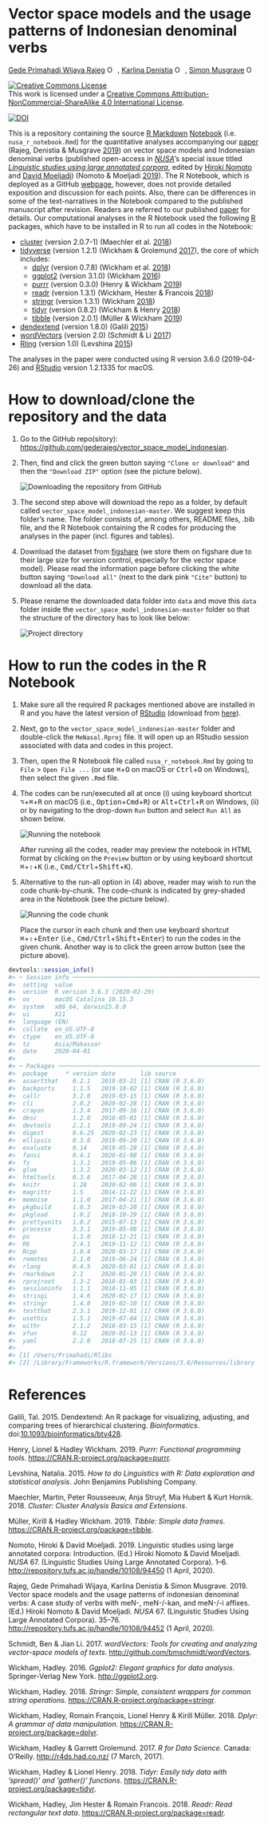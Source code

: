 Vector space models and the usage patterns of Indonesian denominal verbs
================
[Gede Primahadi Wijaya
Rajeg](https://figshare.com/authors/Gede_Primahadi_Wijaya_Rajeg/1234749)
<a itemprop="sameAs" content="https://orcid.org/0000-0002-2047-8621" href="https://orcid.org/0000-0002-2047-8621" target="orcid.widget" rel="noopener noreferrer" style="vertical-align:top;"><img src="https://orcid.org/sites/default/files/images/orcid_16x16.png" style="width:1em;margin-right:.5em;" alt="ORCID iD icon"></a>,
[Karlina Denistia](http://uni-tuebingen.academia.edu/karlinadenistia)
<a itemprop="sameAs" content="http://orcid.org/0000-0002-1060-3548" href="http://orcid.org/0000-0002-1060-3548" target="orcid.widget" rel="noopener noreferrer" style="vertical-align:top;"><img src="https://orcid.org/sites/default/files/images/orcid_16x16.png" style="width:1em;margin-right:.5em;" alt="ORCID iD icon"></a>,
[Simon Musgrave](http://profiles.arts.monash.edu.au/simon-musgrave/)
<a itemprop="sameAs" content="https://orcid.org/0000-0003-3237-9943" href="https://orcid.org/0000-0003-3237-9943" target="orcid.widget" rel="noopener noreferrer" style="vertical-align:top;"><img src="https://orcid.org/sites/default/files/images/orcid_16x16.png" style="width:1em;margin-right:.5em;" alt="ORCID iD icon"></a>

<!-- README.md is generated from README.Rmd. Please edit that file -->

<a rel="license" href="http://creativecommons.org/licenses/by-nc-sa/4.0/"><img alt="Creative Commons License" style="border-width:0" src="https://i.creativecommons.org/l/by-nc-sa/4.0/88x31.png" /></a><br />This
work is licensed under a
<a rel="license" href="http://creativecommons.org/licenses/by-nc-sa/4.0/">Creative
Commons Attribution-NonCommercial-ShareAlike 4.0 International
License</a>.

[![DOI](https://img.shields.io/badge/doi-10.6084/m9.figshare.9970205-blue.svg?style=flat&labelColor=whitesmoke&logo=data%3Aimage%2Fpng%3Bbase64%2CiVBORw0KGgoAAAANSUhEUgAAAB8AAAAfCAYAAAAfrhY5AAAJsklEQVR42qWXd1DTaRrHf%2BiB2Hdt5zhrAUKz4IKEYu9IGiGFFJJQ0gkJCAKiWFDWBRdFhCQUF3UVdeVcRQEBxUI3yY9iEnQHb3bdW1fPubnyz%2F11M7lvEHfOQee2ZOYzPyDv%2B3yf9%2Fk95YX4fx%2BltfUt08GcFEuPR4U9hDDZ%2FVngIlhb%2FSiI6InkTgLzgDcgfvtnovhH4BzoVlrbwr55QnhCtBW4QHXnFrZbPBaQoBh4%2FSYH2EnpBEtqcDMVzB93wA%2F8AFwa23XFGcc8CkT3mxz%2BfXWtq9T9IQlLIXYEuHojudb%2BCM7Hgdq8ydi%2FAHiBXyY%2BLjwFlAEnS6Jnar%2FvnQVhvdzasad0eKvWZKe8hvDB2ofLZ%2FZEcWsh%2BhyIuyO5Bxs2iZIE4nRv7NWAb0EO8AC%2FWPxjYAWuOEX2MSXZVgPxzmRL3xKz3ScGpx6p6QnOx4mDIFqO0w6Q4fEhO5IzwxlSwyD2FYHzwAW%2BAZ4fEsf74gCumykwNHskLM7taQxLYjjIyy8MUtraGhTWdkfhkFJqtvuVl%2F9l2ZquDfEyrH8B0W06nnpH3JtIyRGpH1iJ6SfxDIHjRXHJmdQjLpfHeN54gnfFx4W9QRnovx%2FN20aXZeTD2J84hn3%2BqoF2Tqr14VqTPUCIcP%2B5%2Fly4qC%2BUL3sYxSvNj1NwsVYPsWdMUfomsdkYm3Tj0nbV0N1wRKwFe1MgKACDIBdMAhPE%2FwicwNWxll8Ag40w%2BFfhibJkGHmutjYeQ8gVlaN%2BjO51nDysa9TwNUFMqaGbKdRJZFfOJSp6mkRKsv0rRIpEVWjAvyFkxNOEpwvcAVPfEe%2Bl8ojeNTx3nXLBcWRrYGxSRjDEk0VlpxYrbe1ZmaQ5xuT0u3r%2B2qe5j0J5uytiZPGsRL2Jm32AldpxPUNJ3jmmsN4x62z1cXrbedXBQf2yvIFCeZrtyicZZG2U2nrrBJzYorI2EXLrvTfCSB43s41PKEvbZDEfQby6L4JTj%2FfIwam%2B4%2BwucBu%2BDgNK05Nle1rSt9HvR%2FKPC4U6LTfvUIaip1mjIa8fPzykii23h2eanT57zQ7fsyYH5QjywwlooAUcAdOh5QumgTHx6aAO7%2FL52eaQNEShrxfhL6albEDmfhGflrsT4tps8gTHNOJbeDeBlt0WJWDHSgxs6cW6lQqyg1FpD5ZVDfhn1HYFF1y4Eiaqa18pQf3zzYMBhcanlBjYfgWNayAf%2FASOgklu8bmgD7hADrk4cRlOL7NSOewEcbqSmaivT33QuFdHXj5sdvjlN5yMDrAECmdgDWG2L8P%2BAKLs9ZLZ7dJda%2BB4Xl84t7QvnKfvpXJv9obz2KgK8dXyqISyV0sXGZ0U47hOA%2FAiigbEMECJxC9aoKp86re5O5prxOlHkcksutSQJzxZRlPZmrOKhsQBF5zEZKybUC0vVjG8PqOnhOq46qyDTDnj5gZBriWCk4DvXrudQnXQmnXblebhAC2cCB6zIbM4PYgGl0elPSgIf3iFEA21aLdHYLHUQuVkpgi02SxFdrG862Y8ymYGMvXDzUmiX8DS5vKZyZlGmsSgQqfLub5RyLNS4zfDiZc9Edzh%2FtCE%2BX8j9k%2FqWB071rcZyMImne1SLkL4GRw4UPHMV3jjwEYpPG5uW5fAEot0aTSJnsGAwHJi2nvF1Y5OIqWziVCQd5NT7t6Q8guOSpgS%2Fa1dSRn8JGGaCD3BPXDyQRG4Bqhu8XrgAp0yy8DMSvvyVXDgJcJTcr1wQ2BvFKf65jqhvmxXUuDpGBlRvV36XvGjQzLi8KAKT2lYOnmxQPGorURSV0NhyTIuIyqOmKTMhQ%2BieEsgOgpc4KBbfDM4B3SIgFljvfHF6cef7qpyLBXAiQcXvg5l3Iunp%2FWv4dH6qFziO%2BL9PbrimQ9RY6MQphEfGUpOmma7KkGzuS8sPUFnCtIYcKCaI9EXo4HlQLgGrBjbiK5EqMj2AKWt9QWcIFMtnVvQVDQV9lXJJqdPVtUQpbh6gCI2Ov1nvZts7yYdsnvRgxiWFOtNJcOMVLn1vgptVi6qrNiFOfEjHCDB3J%2BHDLqUB77YgQGwX%2Fb1eYna3hGKdlqJKIyiE4nSbV8VFgxmxR4b5mVkkeUhMgs5YTi4ja2XZ009xJRHdkfwMi%2BfocaancuO7h%2FMlcLOa0V%2FSw6Dq47CumRQAKhgbOP8t%2BMTjuxjJGhXCY6XpmDDFqWlVYbQ1aDJ5Cptdw4oLbf3Ck%2BdWkVP0LpH7s9XLPXI%2FQX8ws%2Bj2In63IcRvOOo%2BTTjiN%2BlssfRsanW%2B3REVKoavBOAPTXABW4AL7e4NygHdpAKBscmlDh9Jysp4wxbnUNna3L3xBvyE1jyrGIkUHaqQMuxhHElV6oj1picvgL1QEuS5PyZTEaivqh5vUCKJqOuIgPFGESns8kyFk7%2FDxyima3cYxi%2FYOQCj%2F%2B9Ms2Ll%2Bhn4FmKnl7JkGXQGDKDAz9rUGL1TIlBpuJr9Be2JjK6qPzyDg495UxXYF7JY1qKimw9jWjF0iV6DRIqE%2B%2FeWG0J2ofmZTk0mLYVd4GLiFCOoKR0Cg727tWq981InYynvCuKW43aXgEjofVbxIqrm0VL76zlH3gQzWP3R3Bv9oXxclrlO7VVtgBRpSP4hMFWJ8BrUSBCJXC07l40X4jWuvtc42ofNCxtlX2JH6bdeojXgTh5TxOBKEyY5wvBE%2BACh8BtOPNPkApjoxi5h%2B%2FFMQQNpWvZaMH7MKFu5Ax8HoCQdmGkJrtnOiLHwD3uS5y8%2F2xTSDrE%2F4PT1yqtt6vGe8ldMBVMEPd6KwqiYECHDlfbvzphcWP%2BJiZuL5swoWQYlS%2Br7Yu5mNUiGD2retxBi9fl6RDGn4Ti9B1oyYy%2BMP5G87D%2FCpRlvdnuy0PY6RC8BzTA40NXqckQ9TaOUDywkYsudxJzPgyDoAWn%2BB6nEFbaVxxC6UXjJiuDkW9TWq7uRBOJocky9iMfUhGpv%2FdQuVVIuGjYqACbXf8aa%2BPeYNIHZsM7l4s5gAQuUAzRUoT51hnH3EWofXf2vkD5HJJ33vwE%2FaEWp36GHr6GpMaH4AAPuqM5eabH%2FhfG9zcCz4nN6cPinuAw6IHwtvyB%2FdO1toZciBaPh25U0ducR2PI3Zl7mokyLWKkSnEDOg1x5fCsJE9EKhH7HwFNhWMGMS7%2BqxyYsbHHRUDUH4I%2FAheQY7wujJNnFUH4KdCju83riuQeHU9WEqNzjsJFuF%2FdTDAZ%2FK7%2F1WaAU%2BAWymT59pVMT4g2AxcwNa0XEBDdBDpAPvgDIH73R25teeuAF5ime2Ul0OUIiG4GpSAEJeYW9wDTf43wfwHgHLKJoPznkwAAAABJRU5ErkJggg%3D%3D)](http://dx.doi.org/10.6084/m9.figshare.9970205)

This is a repository containing the source [R
Markdown](http://rmarkdown.rstudio.com)
[Notebook](https://bookdown.org/yihui/rmarkdown/notebook.html) (i.e.
`nusa_r_notebook.Rmd`) for the quantitative analyses accompanying our
[paper](http://repository.tufs.ac.jp/handle/10108/94452) (Rajeg,
Denistia & Musgrave [2019](#ref-rajeg_vector_2019)) on vector space
models and Indonesian denominal verbs (published open-access in
[*NUSA*](http://www.aa.tufs.ac.jp/en/publications/nusa)’s special issue
titled [*Linguistic studies using large annotated
corpora*](http://repository.tufs.ac.jp/handle/10108/94450), edited by
[Hiroki Nomoto](http://www.tufs.ac.jp/ts/personal/nomoto/) and [David
Moeljadi](http://compling.hss.ntu.edu.sg/who/david/)) (Nomoto & Moeljadi
[2019](#ref-nomoto_linguistic_2019)). The R Notebook, which is deployed
as a GitHub
[webpage](https://gederajeg.github.io/vector_space_model_indonesian/),
however, does not provide detailed exposition and discussion for each
points. Also, there can be differences in some of the text-narratives in
the Notebook compared to the published manuscript after revision.
Readers are referred to our published
[paper](http://repository.tufs.ac.jp/handle/10108/94452) for details.
Our computational analyses in the R Notebook used the following
[R](https://www.r-project.org) packages, which have to be installed in R
to run all codes in the
    Notebook:

  - [cluster](https://cran.r-project.org/web/packages/cluster/index.html)
    (version 2.0.7-1) (Maechler et al.
    [2018](#ref-maechler_cluster_2018))
  - [tidyverse](https://www.tidyverse.org) (version 1.2.1) (Wickham &
    Grolemund [2017](#ref-wickham_r_2017)), the core of which includes:
      - [dplyr](https://dplyr.tidyverse.org) (version 0.7.8) (Wickham et
        al. [2018](#ref-wickham_dplyr_2018))
      - [ggplot2](https://ggplot2.tidyverse.org) (version 3.1.0)
        (Wickham [2016](#ref-wickham_ggplot2_2016))
      - [purrr](https://purrr.tidyverse.org) (version 0.3.0) (Henry &
        Wickham [2019](#ref-henry_purrr_2019))
      - [readr](https://readr.tidyverse.org) (version 1.3.1) (Wickham,
        Hester & Francois [2018](#ref-wickham_readr_2018))
      - [stringr](https://stringr.tidyverse.org) (version 1.3.1)
        (Wickham [2018](#ref-wickham_stringr_2018))
      - [tidyr](https://tidyr.tidyverse.org) (version 0.8.2) (Wickham &
        Henry [2018](#ref-wickham_tidyr_2018))
      - [tibble](https://tibble.tidyverse.org) (version 2.0.1) (Müller &
        Wickham
    [2019](#ref-muller_tibble_2019))
  - [dendextend](https://cran.r-project.org/web/packages/dendextend/index.html)
    (version 1.8.0) (Galili [2015](#ref-galili_dendextend_2015))
  - [wordVectors](https://github.com/bmschmidt/wordVectors) (version
    2.0) (Schmidt & Li [2017](#ref-schmidt_wordvectors_2017))
  - [Rling](https://benjamins.com/sites/z.195/content/package.html)
    (version 1.0) (Levshina [2015](#ref-levshina_how_2015))

The analyses in the paper were conducted using R version 3.6.0
(2019-04-26) and [RStudio](https://www.rstudio.com) version 1.2.1335 for
macOS.

# How to download/clone the repository and the data

1.  Go to the GitHub repo(sitory):
    <https://github.com/gederajeg/vector_space_model_indonesian>.

2.  Then, find and click the green button saying `"Clone or download"`
    and then the `"Download ZIP"` option (see the picture below).
    
    ![Downloading the repository from GitHub](gh_tuts_1_clone.png)

3.  The second step above will download the repo as a folder, by default
    called `vector_space_model_indonesian-master`. We suggest keep this
    folder’s name. The folder consists of, among others, README files,
    .bib file, and the R Notebook containing the R codes for producing
    the analyses in the paper (incl. figures and tables).

4.  Download the dataset from
    [figshare](https://doi.org/10.6084/m9.figshare.8187155) (we store
    them on figshare due to their large size for version control,
    especially for the vector space model). Please read the information
    page before clicking the white button saying `"Download all"` (next
    to the dark pink `"Cite"` button) to download all the data.

5.  Please rename the downloaded data folder into `data` and move this
    `data` folder inside the `vector_space_model_indonesian-master`
    folder so that the structure of the directory has to look like
    below:
    
    ![Project directory](gh_tuts_4_project_directory.png)

# How to run the codes in the R Notebook

1.  Make sure all the required R packages mentioned above are installed
    in R and you have the latest version of
    [RStudio](https://www.rstudio.com) (download from
    [here](https://www.rstudio.com/products/rstudio/download/)).

2.  Next, go to the `vector_space_model_indonesian-master` folder and
    double-click the `MeNasal.Rproj` file. It will open up an RStudio
    session associated with data and codes in this project.

3.  Then, open the R Notebook file called `nusa_r_notebook.Rmd` by going
    to `File` \> `Open File ...` (or use <kbd>⌘</kbd>+<kbd>O</kbd> on
    macOS or <kbd>Ctrl</kbd>+<kbd>O</kbd> on Windows), then select the
    given `.Rmd` file.

4.  The codes can be run/executed all at once (i) using keyboard
    shortcut <kbd>⌥</kbd>+<kbd>⌘</kbd>+<kbd>R</kbd> on macOS (i.e.,
    <kbd>Option</kbd>+<kbd>Cmd</kbd>+<kbd>R</kbd>) or
    <kbd>Alt</kbd>+<kbd>Ctrl</kbd>+<kbd>R</kbd> on Windows, (ii) or by
    navigating to the drop-down `Run` button and select `Run All` as
    shown below.
    
    ![Running the notebook](gh_tuts_2_run_notebook.png)
    
    After running all the codes, reader may preview the notebook in HTML
    format by clicking on the `Preview` button or by using keyboard
    shortcut <kbd>⌘</kbd>+<kbd>⇧</kbd>+<kbd>K</kbd> (i.e.,
    <kbd>Cmd/Ctrl</kbd>+<kbd>Shift</kbd>+<kbd>K</kbd>).

5.  Alternative to the run-all option in (4) above, reader may wish to
    run the code chunk-by-chunk. The code-chunk is indicated by
    grey-shaded area in the Notebook (see the picture below).
    
    ![Running the code chunk](gh_tuts_3_run_nbook_chunk.png)
    
    Place the cursor in each chunk and then use keyboard shortcut
    <kbd>⌘</kbd>+<kbd>⇧</kbd>+<kbd>Enter</kbd> (i.e.,
    <kbd>Cmd/Ctrl</kbd>+<kbd>Shift</kbd>+<kbd>Enter</kbd>) to run the
    codes in the given chunk. Another way is to click the green arrow
    button (see the picture above).

<!-- end list -->

``` r
devtools::session_info()
#> ─ Session info ───────────────────────────────────────────────────────────────
#>  setting  value                       
#>  version  R version 3.6.3 (2020-02-29)
#>  os       macOS Catalina 10.15.3      
#>  system   x86_64, darwin15.6.0        
#>  ui       X11                         
#>  language (EN)                        
#>  collate  en_US.UTF-8                 
#>  ctype    en_US.UTF-8                 
#>  tz       Asia/Makassar               
#>  date     2020-04-01                  
#> 
#> ─ Packages ───────────────────────────────────────────────────────────────────
#>  package     * version date       lib source        
#>  assertthat    0.2.1   2019-03-21 [1] CRAN (R 3.6.0)
#>  backports     1.1.5   2019-10-02 [1] CRAN (R 3.6.0)
#>  callr         3.2.0   2019-03-15 [1] CRAN (R 3.6.0)
#>  cli           2.0.2   2020-02-28 [1] CRAN (R 3.6.0)
#>  crayon        1.3.4   2017-09-16 [1] CRAN (R 3.6.0)
#>  desc          1.2.0   2018-05-01 [1] CRAN (R 3.6.0)
#>  devtools      2.2.1   2019-09-24 [1] CRAN (R 3.6.0)
#>  digest        0.6.25  2020-02-23 [1] CRAN (R 3.6.0)
#>  ellipsis      0.3.0   2019-09-20 [1] CRAN (R 3.6.0)
#>  evaluate      0.14    2019-05-28 [1] CRAN (R 3.6.0)
#>  fansi         0.4.1   2020-01-08 [1] CRAN (R 3.6.0)
#>  fs            1.3.1   2019-05-06 [1] CRAN (R 3.6.0)
#>  glue          1.3.2   2020-03-12 [1] CRAN (R 3.6.0)
#>  htmltools     0.3.6   2017-04-28 [1] CRAN (R 3.6.0)
#>  knitr         1.28    2020-02-06 [1] CRAN (R 3.6.0)
#>  magrittr      1.5     2014-11-22 [1] CRAN (R 3.6.0)
#>  memoise       1.1.0   2017-04-21 [1] CRAN (R 3.6.0)
#>  pkgbuild      1.0.3   2019-03-20 [1] CRAN (R 3.6.0)
#>  pkgload       1.0.2   2018-10-29 [1] CRAN (R 3.6.0)
#>  prettyunits   1.0.2   2015-07-13 [1] CRAN (R 3.6.0)
#>  processx      3.3.1   2019-05-08 [1] CRAN (R 3.6.0)
#>  ps            1.3.0   2018-12-21 [1] CRAN (R 3.6.0)
#>  R6            2.4.1   2019-11-12 [1] CRAN (R 3.6.0)
#>  Rcpp          1.0.4   2020-03-17 [1] CRAN (R 3.6.0)
#>  remotes       2.1.0   2019-06-24 [1] CRAN (R 3.6.0)
#>  rlang         0.4.5   2020-03-01 [1] CRAN (R 3.6.0)
#>  rmarkdown     2.1     2020-01-20 [1] CRAN (R 3.6.0)
#>  rprojroot     1.3-2   2018-01-03 [1] CRAN (R 3.6.0)
#>  sessioninfo   1.1.1   2018-11-05 [1] CRAN (R 3.6.0)
#>  stringi       1.4.6   2020-02-17 [1] CRAN (R 3.6.0)
#>  stringr       1.4.0   2019-02-10 [1] CRAN (R 3.6.0)
#>  testthat      2.3.1   2019-12-01 [1] CRAN (R 3.6.0)
#>  usethis       1.5.1   2019-07-04 [1] CRAN (R 3.6.0)
#>  withr         2.1.2   2018-03-15 [1] CRAN (R 3.6.0)
#>  xfun          0.12    2020-01-13 [1] CRAN (R 3.6.0)
#>  yaml          2.2.0   2018-07-25 [1] CRAN (R 3.6.0)
#> 
#> [1] /Users/Primahadi/Rlibs
#> [2] /Library/Frameworks/R.framework/Versions/3.6/Resources/library
```

# References

<div id="refs" class="references">

<div id="ref-galili_dendextend_2015">

Galili, Tal. 2015. Dendextend: An R package for visualizing, adjusting,
and comparing trees of hierarchical clustering. *Bioinformatics*.
doi:[10.1093/bioinformatics/btv428](https://doi.org/10.1093/bioinformatics/btv428).

</div>

<div id="ref-henry_purrr_2019">

Henry, Lionel & Hadley Wickham. 2019. *Purrr: Functional programming
tools*. <https://CRAN.R-project.org/package=purrr>.

</div>

<div id="ref-levshina_how_2015">

Levshina, Natalia. 2015. *How to do Linguistics with R: Data exploration
and statistical analysis*. John Benjamins Publishing Company.

</div>

<div id="ref-maechler_cluster_2018">

Maechler, Martin, Peter Rousseeuw, Anja Struyf, Mia Hubert & Kurt
Hornik. 2018. *Cluster: Cluster Analysis Basics and Extensions*.

</div>

<div id="ref-muller_tibble_2019">

Müller, Kirill & Hadley Wickham. 2019. *Tibble: Simple data frames*.
<https://CRAN.R-project.org/package=tibble>.

</div>

<div id="ref-nomoto_linguistic_2019">

Nomoto, Hiroki & David Moeljadi. 2019. Linguistic studies using large
annotated corpora: Introduction. (Ed.) Hiroki Nomoto & David Moeljadi.
*NUSA* 67. (Linguistic Studies Using Large Annotated Corpora). 1–6.
<http://repository.tufs.ac.jp/handle/10108/94450> (1 April, 2020).

</div>

<div id="ref-rajeg_vector_2019">

Rajeg, Gede Primahadi Wijaya, Karlina Denistia & Simon Musgrave. 2019.
Vector space models and the usage patterns of indonesian denominal
verbs: A case study of verbs with meN-, meN-/-kan, and meN-/-i affixes.
(Ed.) Hiroki Nomoto & David Moeljadi. *NUSA* 67. (Linguistic Studies
Using Large Annotated Corpora). 35–76.
<http://repository.tufs.ac.jp/handle/10108/94452> (1 April, 2020).

</div>

<div id="ref-schmidt_wordvectors_2017">

Schmidt, Ben & Jian Li. 2017. *wordVectors: Tools for creating and
analyzing vector-space models of texts*.
<http://github.com/bmschmidt/wordVectors>.

</div>

<div id="ref-wickham_ggplot2_2016">

Wickham, Hadley. 2016. *Ggplot2: Elegant graphics for data analysis*.
Springer-Verlag New York. <http://ggplot2.org>.

</div>

<div id="ref-wickham_stringr_2018">

Wickham, Hadley. 2018. *Stringr: Simple, consistent wrappers for common
string operations*. <https://CRAN.R-project.org/package=stringr>.

</div>

<div id="ref-wickham_dplyr_2018">

Wickham, Hadley, Romain François, Lionel Henry & Kirill Müller. 2018.
*Dplyr: A grammar of data manipulation*.
<https://CRAN.R-project.org/package=dplyr>.

</div>

<div id="ref-wickham_r_2017">

Wickham, Hadley & Garrett Grolemund. 2017. *R for Data Science*. Canada:
O’Reilly. <http://r4ds.had.co.nz/> (7 March, 2017).

</div>

<div id="ref-wickham_tidyr_2018">

Wickham, Hadley & Lionel Henry. 2018. *Tidyr: Easily tidy data with
’spread()’ and ’gather()’ functions*.
<https://CRAN.R-project.org/package=tidyr>.

</div>

<div id="ref-wickham_readr_2018">

Wickham, Hadley, Jim Hester & Romain Francois. 2018. *Readr: Read
rectangular text data*. <https://CRAN.R-project.org/package=readr>.

</div>

</div>
